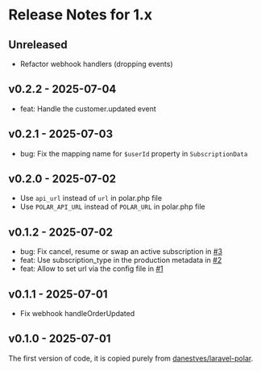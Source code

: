 # Release Notes for 1.x

## Unreleased

* Refactor webhook handlers (dropping events)

## v0.2.2 - 2025-07-04

* feat: Handle the customer.updated event

## v0.2.1 - 2025-07-03

* bug: Fix the mapping name for `$userId` property in `SubscriptionData`

## v0.2.0 - 2025-07-02

* Use `api_url` instead of `url` in polar.php file
* Use `POLAR_API_URL` instead of `POLAR_URL` in polar.php file

## v0.1.2 - 2025-07-02

* bug: Fix cancel, resume or swap an active subscription in [#3](https://github.com/confetticode/laravel-polar/pull/3)
* feat: Use subscription_type in the production metadata in [#2](https://github.com/confetticode/laravel-polar/pull/2)
* feat: Allow to set url via the config file in [#1](https://github.com/confetticode/laravel-polar/pull/1)

## v0.1.1 - 2025-07-01

* Fix webhook handleOrderUpdated

## v0.1.0 - 2025-07-01

The first version of code, it is copied purely from [danestves/laravel-polar](https://github.com/danestves/laravel-polar).
